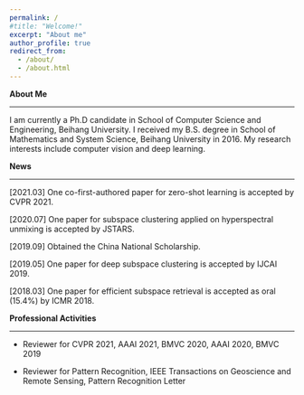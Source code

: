 ```yaml
---
permalink: /
#title: "Welcome!"
excerpt: "About me"
author_profile: true
redirect_from: 
  - /about/
  - /about.html
---
```


**About Me**

---
I am currently a Ph.D candidate in School of Computer Science and Engineering, Beihang University. I received my B.S. degree in School of Mathematics and System Science, Beihang University in 2016. My research interests include computer vision and deep learning.

**News**

---

[2021.03] One co-first-authored paper for zero-shot learning is accepted by CVPR 2021.

[2020.07] One paper for subspace clustering applied on hyperspectral unmixing is accepted by JSTARS.

[2019.09] Obtained the China National Scholarship.

[2019.05] One paper for deep subspace clustering is accepted by IJCAI 2019.

[2018.03] One paper for efficient subspace retrieval is accepted as oral (15.4%) by ICMR 2018.


**Professional Activities**

---

- Reviewer for CVPR 2021, AAAI 2021, BMVC 2020, AAAI 2020, BMVC 2019

- Reviewer for Pattern Recognition, IEEE Transactions on Geoscience and Remote Sensing, Pattern Recognition Letter